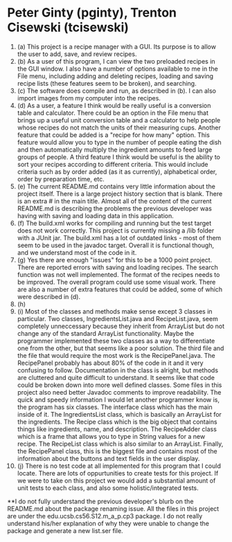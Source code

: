 Peter Ginty (pginty), Trenton Cisewski (tcisewski)
======
1. (a) This project is a recipe manager with a GUI. Its purpose is to allow the user to add, save, and review recipes.
2. (b) As a user of this program, I can view the two preloaded recipes in the GUI window. I also have a number of options available to me in the File menu, including adding and deleting recipes, loading and saving recipe lists (these features seem to be broken), and searching.
3. (c) The software does compile and run, as described in (b).  I can also import images from my computer into the recipes.
4. (d) As a user, a feature I think would be really useful is a conversion table and calculator.  There could be an option in the File menu that brings up a useful unit conversion table and a calculator to help people whose recipes do not match the units of their measuring cups.  Another feature that could be added is a "recipe for how many" option.  This feature would allow you to type in the number of people eating the dish and then automatically multiply the ingredient amounts to feed large groups of people. A third feature I think would be useful is the ability to sort your recipes according to different criteria. This would include criteria such as by order added (as it as currently), alphabetical order, order by preparation time, etc.
5. (e) The current README.md contains very little information about the project itself. There is a large project history section that is blank. There is an extra # in the main title. Almost all of the content of the current README.md is describing the problems the previous developer was having with saving and loading data in this application.
6. (f) The build.xml works for compiling and running but the test target does not work correctly. This project is currently missing a /lib folder with a JUnit jar. The build.xml has a lot of outdated links - most of them seem to be used in the javadoc target.  Overall it is functional though, and we understand most of the code in it.
7. (g) Yes there are enough "issues" for this to be a 1000 point project.  There are reported errors with saving and loading recipes.  The search function was not well implemented.  The format of the recipes needs to be improved.  The overall program could use some visual work. There are also a number of extra features that could be added, some of which were described in (d).
8. (h)
9. (i) Most of the classes and methods make sense except 3 classes in particular.  Two classes, IngredientsList.java and RecipeList.java, seem completely unneccessary because they inherit from ArrayList but do not change any of the standard ArrayList functionality. Maybe the programmer implemented these two classes as a way to differentiate one from the other, but that seems like a poor solution. The third file and the file that would require the most work is the RecipePanel.java. The RecipePanel probably has about 80% of the code in it and it very confusing to follow. Documentation in the class is alright, but methods are cluttered and quite difficult to understand. It seems like that code could be broken down into more well defined classes. Some files in this project also need better Javadoc comments to improve readability. The quick and speedy information I would let another programmer know is, the program has six classes.  The interface class which has the main inside of it.  The IngredientsList class, which is basically an ArrayList for the ingredients.  The Recipe class which is the big object that contains things like ingredients, name, and  description.  The RecipeAdder class which is a frame that allows you to type in String values for a new recipe.  The RecipeList class which is also similar to an ArrayList.  Finally, the RecipePanel class, this is the biggest file and contains most of the information about the buttons and text fields in the user display. 
10. (j) There is no test code at all implemented for this program that I could locate. There are lots of oppurtunities to create tests for this project. If we were to take on this project we would add a substantial amount of unit tests to each class, and also some holistic/integrated tests.

**I do not fully understand the previous developer's blurb on the README.md about the package renaming issue. All the files in this project are under the edu.ucsb.cs56.S12.m_a_p.cp3 package. I do not really understand his/her explanation of why they were unable to change the package and generate a new list.ser file.
